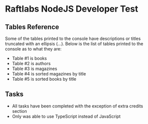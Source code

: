 # Raftlabs NodeJS Developer Test

## Tables Reference

Some of the tables printed to the console have descriptions or titles truncated with an ellipsis (...). Below is the list of tables printed to the console as to what they are:
- Table #1 is books 
- Table #2 is authors 
- Table #3 is magazines 
- Table #4 is sorted magazines by title 
- Table #5 is sorted books by title

## Tasks
- All tasks have been completed with the exception of extra credits section
- Only was able to use TypeScript instead of JavaScript